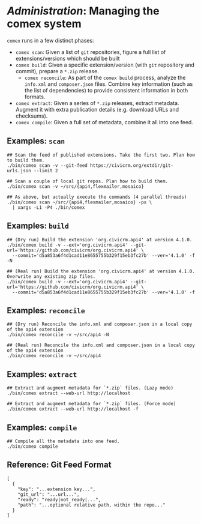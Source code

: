 # *Administration*: Managing the comex system

`comex` runs in a few distinct phases:

* `comex scan`: Given a list of `git` repositories, figure a full list of extensions/versions which should be built
* `comex build`: Given a specific extension/version (with `git` repository and commit), prepare a `*.zip` release.
    * `comex reconcile`: As part of the `comex build` process, analyze the `info.xml` and `composer.json` files.
      Combine key information (such as the list of dependencies) to provide consistent information in both formats.
* `comex extract`: Given a series of `*.zip` releases, extract metadata. Augment it with extra publication details
  (e.g. download URLs and checksums).
* `comex compile`: Given a full set of metadata, combine it all into one feed.

## Examples: `scan`

```
## Scan the feed of published extensions. Take the first two. Plan how to build them.
./bin/comex scan -v --git-feed https://civicrm.org/extdir/git-urls.json --limit 2

## Scan a couple of local git repos. Plan how to build them.
./bin/comex scan -v ~/src/{api4,flexmailer,mosaico}

## As above, but actually execute the commands (4 parallel threads)
./bin/comex scan ~/src/{api4,flexmailer,mosaico} -px \
  | xargs -L1 -P4 ./bin/comex
```

## Examples: `build`

```
## (Dry run) Build the extension 'org.civicrm.api4' at version 4.1.0.
./bin/comex build -v --ext='org.civicrm.api4' --git-url='https://github.com/civicrm/org.civicrm.api4' \
  --commit='d5a853a6f4d1cad11e8655755b329f15eb3fc27b' --ver='4.1.0' -f -N

## (Real run) Build the extension 'org.civicrm.api4' at version 4.1.0. Overwrite any existing zip files.
./bin/comex build -v --ext='org.civicrm.api4' --git-url='https://github.com/civicrm/org.civicrm.api4' \
  --commit='d5a853a6f4d1cad11e8655755b329f15eb3fc27b' --ver='4.1.0' -f
```

## Examples: `reconcile`

```
## (Dry run) Reconcile the info.xml and composer.json in a local copy of the api4 extension
./bin/comex reconcile -v ~/src/api4 -N

## (Real run) Reconcile the info.xml and composer.json in a local copy of the api4 extension
./bin/comex reconcile -v ~/src/api4
```

## Examples: `extract`

```
## Extract and augment metadata for `*.zip` files. (Lazy mode)
./bin/comex extract --web-url http://localhost

## Extract and augment metadata for `*.zip` files. (Force mode)
./bin/comex extract --web-url http://localhost -f
```

## Examples: `compile`

```
## Compile all the metadata into one feed.
./bin/comex compile
```

## Reference: Git Feed Format

```
[
  {
    "key": "...extension key...",
    "git_url": "...url...",
    "ready": "ready|not_ready|...",
    "path": "...optional relative path, within the repo..."
  }
]
```
